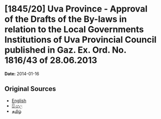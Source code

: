 # [1845/20] Uva Province - Approval of the Drafts of the By-laws in relation to the Local Governments Institutions of Uva Provincial Council published in Gaz. Ex. Ord. No. 1816/43 of 28.06.2013

**Date:** 2014-01-16

## Original Sources

- [English](https://documents.gov.lk/view/extra-gazettes/2014/1/1845-20_E.pdf)
- [සිංහල](https://documents.gov.lk/view/extra-gazettes/2014/1/1845-20_S.pdf)
- [தமிழ்](https://documents.gov.lk/view/extra-gazettes/2014/1/1845-20_T.pdf)
